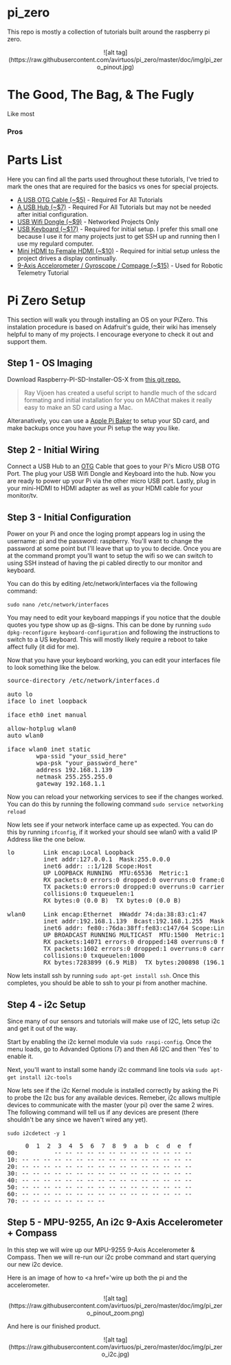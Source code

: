 # pi_zero
This repo is mostly a collection of tutorials built around the raspberry pi zero.

<center>![alt tag](https://raw.githubusercontent.com/avirtuos/pi_zero/master/doc/img/pi_zero_pinout.jpg)</center>

# The Good, The Bag, & The Fugly

Like most
### Pros


# Parts List

Here you can find all the parts used throughout these tutorials, I've tried to mark the ones that are required for the basics vs ones for special projects.

* <a href='https://www.amazon.com/Adapter-Samusung-Android-Windows-Function/dp/B00LN3LQKQ'>A USB OTG Cable (~$5)</a> - Required For All Tutorials
* <a href='https://www.amazon.com/Sabrent-4-Port-Individual-Switches-HB-UMLS/dp/B00BWF5U0M'>A USB Hub (~$7)</a> - Required For All Tutorials but may not be needed after initial configuration.
* <a href='https://www.amazon.com/Edimax-EW-7811Un-150Mbps-Raspberry-Supports/dp/B003MTTJOY'>USB Wifi Dongle (~$9)</a> - Networked Projects Only
* <a href='https://www.amazon.com/Rii-Wireless-Keyboard-mini-X1/dp/B00I5SW8MC'>USB Keyboard (~$17)</a> - Required for initial setup. I prefer this small one because I use it for many projects just to get SSH up and running then I use my regulard computer.
* <a href='https://www.amazon.com/gp/product/B00MU2YPXO'>Mini HDMI to Female HDMI (~$10)</a> - Required for initial setup unless the project drives a display continually.
* <a href='https://www.amazon.com/gp/product/B01DIGRR8U'>9-Axis Accelorometer / Gyroscope / Compage (~$15)</a> - Used for Robotic Telemetry Tutorial

# Pi Zero Setup

This section will walk you through installing an OS on your PiZero. This instalation procedure is based on Adafruit's guide, their wiki has imensely helpful to many of my projects. I encourage everyone to check it out and support them.

## Step 1 - OS Imaging

Download Raspberry-PI-SD-Installer-OS-X from <a href='https://github.com/RayViljoen/Raspberry-PI-SD-Installer-OS-X'>this git repo.</a>

> Ray Vijoen has created a useful script to handle much of the sdcard formating and initial installation for you on MACthat makes it really easy to make an SD card using a Mac.

Alteranatively, you can use a <a href='http://www.tweaking4all.com/software/macosx-software/macosx-apple-pi-baker/'>Apple Pi Baker</a> to setup your SD card, and make backups once you have your Pi setup the way you like.

## Step 2 - Initial Wiring

Connect a USB Hub to an <a href='https://www.amazon.com/Adapter-Samusung-Android-Windows-Function/dp/B00LN3LQKQ'>OTG</a> Cable that goes to your Pi's Micro USB OTG Port. The plug your USB Wifi Dongle and Keyboard into the hub. Now you are ready to power up your Pi via the other micro USB port.  Lastly, plug in your mini-HDMI to HDMI adapter as well as your HDMI cable for your monitor/tv.

## Step 3 - Initial Configuration

Power on your Pi and once the loging prompt appears log in using the username: pi and the password: raspberry. You'll want to change the password at some point but I'll leave that up to you to decide. Once you are at the command prompt you'll want to setup the wifi so we can switch to using SSH instead of having the pi cabled directly to our monitor and keyboard.

You can do this by editing /etc/network/interfaces via the following command:

`sudo nano /etc/network/interfaces`

You may need to edit your keyboard mappings if you notice that the double quotes you type show up as @-signs. This can be done by running `sudo dpkg-reconfigure keyboard-configuration` and following the instructions to switch to a US keyboard. This will mostly likely require a reboot to take affect fully (it did for me).

Now that you have your keyboard working, you can edit your interfaces file to look something like the below. 

<pre>
source-directory /etc/network/interfaces.d

auto lo
iface lo inet loopback

iface eth0 inet manual

allow-hotplug wlan0
auto wlan0

iface wlan0 inet static
        wpa-ssid "your_ssid_here"
        wpa-psk "your_password_here"
        address 192.168.1.139
        netmask 255.255.255.0
        gateway 192.168.1.1
</pre>

Now you can reload your networking services to see if the changes worked. You can do this by running the following command `sudo service networking reload`

Now lets see if your network interface came up as expected. You can do this by running `ifconfig`, if it worked your should see wlan0 with a valid IP Address like the one below.

<pre>
lo        Link encap:Local Loopback
          inet addr:127.0.0.1  Mask:255.0.0.0
          inet6 addr: ::1/128 Scope:Host
          UP LOOPBACK RUNNING  MTU:65536  Metric:1
          RX packets:0 errors:0 dropped:0 overruns:0 frame:0
          TX packets:0 errors:0 dropped:0 overruns:0 carrier:0
          collisions:0 txqueuelen:1
          RX bytes:0 (0.0 B)  TX bytes:0 (0.0 B)

wlan0     Link encap:Ethernet  HWaddr 74:da:38:83:c1:47
          inet addr:192.168.1.139  Bcast:192.168.1.255  Mask:255.255.255.0
          inet6 addr: fe80::76da:38ff:fe83:c147/64 Scope:Link
          UP BROADCAST RUNNING MULTICAST  MTU:1500  Metric:1
          RX packets:14071 errors:0 dropped:148 overruns:0 frame:0
          TX packets:1602 errors:0 dropped:1 overruns:0 carrier:0
          collisions:0 txqueuelen:1000
          RX bytes:7283899 (6.9 MiB)  TX bytes:200898 (196.1 KiB)
</pre>

Now lets install ssh by running `sudo apt-get install ssh`. Once this completes, you should be able to ssh to your pi from another machine.

## Step 4 - i2c Setup

Since many of our sensors and tutorials will make use of I2C, lets setup i2c and get it out of the way.

Start by enabling the i2c kernel module via `sudo raspi-config`. Once the menu loads, go to Advanded Options (7) and then A6 I2C and then 'Yes' to enable it.

Next, you'll want to install some handy i2c command line tools via `sudo apt-get install i2c-tools`

Now lets see if the i2c Kernel module is installed correctly by asking the Pi to probe the I2c bus for any available devices. Remeber, i2c allows multiple devices to communicate with the master (your pi) over the same 2 wires. The following command will tell us if any devices are present (there shouldn't be any since we haven't wired any yet).

`sudo i2cdetect -y 1`

<pre>
     0  1  2  3  4  5  6  7  8  9  a  b  c  d  e  f
00:          -- -- -- -- -- -- -- -- -- -- -- -- --
10: -- -- -- -- -- -- -- -- -- -- -- -- -- -- -- --
20: -- -- -- -- -- -- -- -- -- -- -- -- -- -- -- --
30: -- -- -- -- -- -- -- -- -- -- -- -- -- -- -- --
40: -- -- -- -- -- -- -- -- -- -- -- -- -- -- -- --
50: -- -- -- -- -- -- -- -- -- -- -- -- -- -- -- --
60: -- -- -- -- -- -- -- -- -- -- -- -- -- -- -- --
70: -- -- -- -- -- -- -- --
</pre>


## Step 5 - MPU-9255, An i2c 9-Axis Accelerometer + Compass

In this step we will wire up our MPU-9255 9-Axis Accelerometer & Compass. Then we will re-run our i2c probe command and start querying our new i2c device.

Here is an image of how to <a href='wire up both the pi and the accelerometer.

<center>![alt tag](https://raw.githubusercontent.com/avirtuos/pi_zero/master/doc/img/pi_zero_pinout_zoom.png)</center>

And here is our finished product.

<center>![alt tag](https://raw.githubusercontent.com/avirtuos/pi_zero/master/doc/img/pi_zero_i2c.jpg)</center>